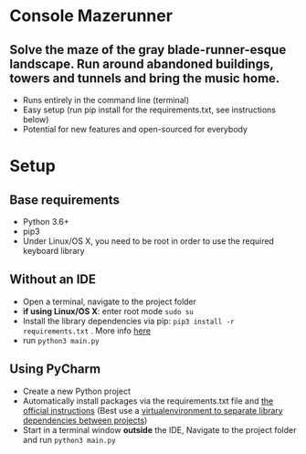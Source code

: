 # Console Mazerunner
## Solve the maze of the gray blade-runner-esque landscape. Run around abandoned buildings, towers and tunnels and bring the music home.

- Runs entirely in the command line (terminal)
- Easy setup (run pip install for the requirements.txt, see instructions below)
- Potential for new features and open-sourced for everybody



# Setup

## Base requirements
- Python 3.6+
- pip3
- Under Linux/OS X, you need to be root in order to use the required keyboard library

## Without an IDE
- Open a terminal, navigate to the project folder
- **if using Linux/OS X**: enter root mode `sudo su`
- Install the library dependencies via pip:
  `pip3 install -r requirements.txt` . More info [here](https://pip.pypa.io/en/stable/user_guide/#requirements-files)
- run `python3 main.py`

## Using PyCharm
- Create a new Python project
- Automatically install packages via the requirements.txt file and [the official instructions](https://www.jetbrains.com/help/pycharm/managing-dependencies.html#) (Best use a [virtualenvironment to separate library dependencies between projects](https://www.jetbrains.com/help/idea/creating-virtual-environment.html#))
- Start in a terminal window **outside** the IDE, Navigate to the project folder and run `python3 main.py`
